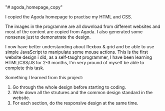 "# agoda_homepage_copy" 

I copied the Agoda homepage to practise my HTML and CSS. 

The images in the programme are all download from different websites and most of the content are copied from Agoda. 
I also generated some nonsense just to demonstrate the design.

I now have better understanding about flexbox & grid and be able to use simple JavaScript to manipulate some mouse actions. This is the first website design i did, as a self-taught programmer, I have been learning HTML/CSS/JS for 2-3 months, I'm very pround of myself be able to complete this task.

Something I learned from this project:
1. Go through the whole design before starting to coding.
2. Write down all the strutures and the common design standard in the website.
3. For each section, do the responsive design at the same time.
